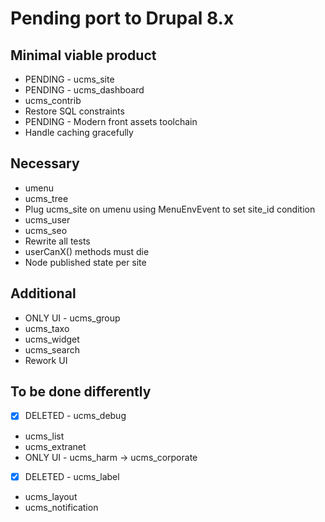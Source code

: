 # Pending port to Drupal 8.x

## Minimal viable product

 - PENDING - ucms_site
 - PENDING - ucms_dashboard
 - ucms_contrib
 - Restore SQL constraints
 - PENDING - Modern front assets toolchain
 - Handle caching gracefully

## Necessary

 - umenu
 - ucms_tree
 - Plug ucms_site on umenu using MenuEnvEvent to set site_id condition
 - ucms_user
 - ucms_seo
 - Rewrite all tests
 - userCanX() methods must die
 - Node published state per site

## Additional

 - ONLY UI - ucms_group
 - ucms_taxo
 - ucms_widget
 - ucms_search
 - Rework UI

## To be done differently

 - [x] DELETED - ucms_debug
 - ucms_list
 - ucms_extranet
 - ONLY UI - ucms_harm -> ucms_corporate
 - [x] DELETED - ucms_label
 - ucms_layout
 - ucms_notification
